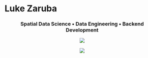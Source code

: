 # Luke Zaruba

<h3 align="center"> Spatial Data Science • Data Engineering • Backend Development </h3>

<p align="center">
  <a href="https://www.linkedin.com/in/lukezaruba"><img src="https://img.shields.io/badge/My-LinkedIn-blue"/></a>
  <br><br>
  <img src="https://github-readme-stats.vercel.app/api/wakatime?username=@lukezaruba" />
</p>
